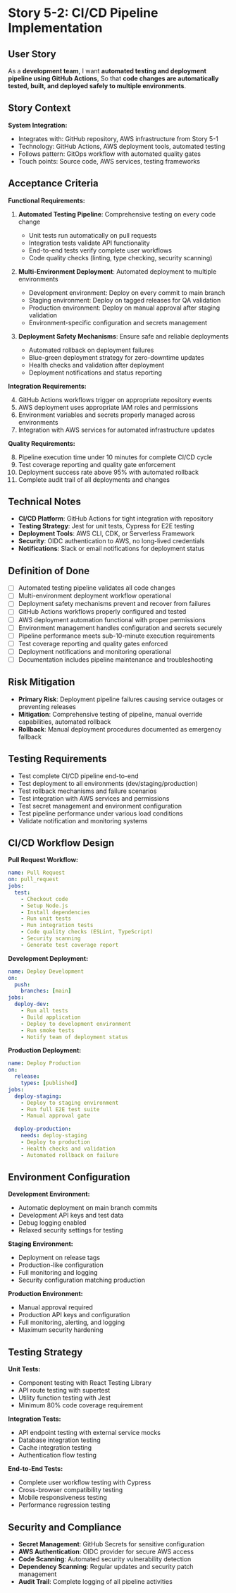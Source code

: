 # Story 5-2: CI/CD Pipeline Implementation

## User Story

As a **development team**,
I want **automated testing and deployment pipeline using GitHub Actions**,
So that **code changes are automatically tested, built, and deployed safely to multiple environments**.

## Story Context

**System Integration:**
- Integrates with: GitHub repository, AWS infrastructure from Story 5-1
- Technology: GitHub Actions, AWS deployment tools, automated testing
- Follows pattern: GitOps workflow with automated quality gates
- Touch points: Source code, AWS services, testing frameworks

## Acceptance Criteria

**Functional Requirements:**

1. **Automated Testing Pipeline**: Comprehensive testing on every code change
   - Unit tests run automatically on pull requests
   - Integration tests validate API functionality
   - End-to-end tests verify complete user workflows
   - Code quality checks (linting, type checking, security scanning)

2. **Multi-Environment Deployment**: Automated deployment to multiple environments
   - Development environment: Deploy on every commit to main branch
   - Staging environment: Deploy on tagged releases for QA validation  
   - Production environment: Deploy on manual approval after staging validation
   - Environment-specific configuration and secrets management

3. **Deployment Safety Mechanisms**: Ensure safe and reliable deployments
   - Automated rollback on deployment failures
   - Blue-green deployment strategy for zero-downtime updates
   - Health checks and validation after deployment
   - Deployment notifications and status reporting

**Integration Requirements:**

4. GitHub Actions workflows trigger on appropriate repository events
5. AWS deployment uses appropriate IAM roles and permissions
6. Environment variables and secrets properly managed across environments
7. Integration with AWS services for automated infrastructure updates

**Quality Requirements:**

8. Pipeline execution time under 10 minutes for complete CI/CD cycle
9. Test coverage reporting and quality gate enforcement
10. Deployment success rate above 95% with automated rollback
11. Complete audit trail of all deployments and changes

## Technical Notes

- **CI/CD Platform**: GitHub Actions for tight integration with repository
- **Testing Strategy**: Jest for unit tests, Cypress for E2E testing
- **Deployment Tools**: AWS CLI, CDK, or Serverless Framework
- **Security**: OIDC authentication to AWS, no long-lived credentials
- **Notifications**: Slack or email notifications for deployment status

## Definition of Done

- [ ] Automated testing pipeline validates all code changes
- [ ] Multi-environment deployment workflow operational
- [ ] Deployment safety mechanisms prevent and recover from failures
- [ ] GitHub Actions workflows properly configured and tested
- [ ] AWS deployment automation functional with proper permissions
- [ ] Environment management handles configuration and secrets securely
- [ ] Pipeline performance meets sub-10-minute execution requirements
- [ ] Test coverage reporting and quality gates enforced
- [ ] Deployment notifications and monitoring operational
- [ ] Documentation includes pipeline maintenance and troubleshooting

## Risk Mitigation

- **Primary Risk**: Deployment pipeline failures causing service outages or preventing releases
- **Mitigation**: Comprehensive testing of pipeline, manual override capabilities, automated rollback
- **Rollback**: Manual deployment procedures documented as emergency fallback

## Testing Requirements

- Test complete CI/CD pipeline end-to-end
- Test deployment to all environments (dev/staging/production)
- Test rollback mechanisms and failure scenarios
- Test integration with AWS services and permissions
- Test secret management and environment configuration
- Test pipeline performance under various load conditions
- Validate notification and monitoring systems

## CI/CD Workflow Design

**Pull Request Workflow:**
```yaml
name: Pull Request
on: pull_request
jobs:
  test:
    - Checkout code
    - Setup Node.js
    - Install dependencies
    - Run unit tests
    - Run integration tests
    - Code quality checks (ESLint, TypeScript)
    - Security scanning
    - Generate test coverage report
```

**Development Deployment:**
```yaml
name: Deploy Development
on:
  push:
    branches: [main]
jobs:
  deploy-dev:
    - Run all tests
    - Build application
    - Deploy to development environment
    - Run smoke tests
    - Notify team of deployment status
```

**Production Deployment:**
```yaml
name: Deploy Production
on:
  release:
    types: [published]
jobs:
  deploy-staging:
    - Deploy to staging environment
    - Run full E2E test suite
    - Manual approval gate
  
  deploy-production:
    needs: deploy-staging
    - Deploy to production
    - Health checks and validation
    - Automated rollback on failure
```

## Environment Configuration

**Development Environment:**
- Automatic deployment on main branch commits
- Development API keys and test data
- Debug logging enabled
- Relaxed security settings for testing

**Staging Environment:**
- Deployment on release tags
- Production-like configuration
- Full monitoring and logging
- Security configuration matching production

**Production Environment:**
- Manual approval required
- Production API keys and configuration
- Full monitoring, alerting, and logging
- Maximum security hardening

## Testing Strategy

**Unit Tests:**
- Component testing with React Testing Library
- API route testing with supertest
- Utility function testing with Jest
- Minimum 80% code coverage requirement

**Integration Tests:**
- API endpoint testing with external service mocks
- Database integration testing
- Cache integration testing
- Authentication flow testing

**End-to-End Tests:**
- Complete user workflow testing with Cypress
- Cross-browser compatibility testing
- Mobile responsiveness testing
- Performance regression testing

## Security and Compliance

- **Secret Management**: GitHub Secrets for sensitive configuration
- **AWS Authentication**: OIDC provider for secure AWS access
- **Code Scanning**: Automated security vulnerability detection
- **Dependency Scanning**: Regular updates and security patch management
- **Audit Trail**: Complete logging of all pipeline activities